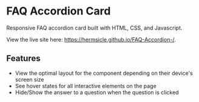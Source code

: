 # FAQ Accordion Card

Responsive FAQ accordion card built with HTML, CSS, and Javascript. 

View the live site here: https://hermsicle.github.io/FAQ-Accordion-/.

## Features

* View the optimal layout for the component depending on their device's screen size
* See hover states for all interactive elements on the page
* Hide/Show the answer to a question when the question is clicked